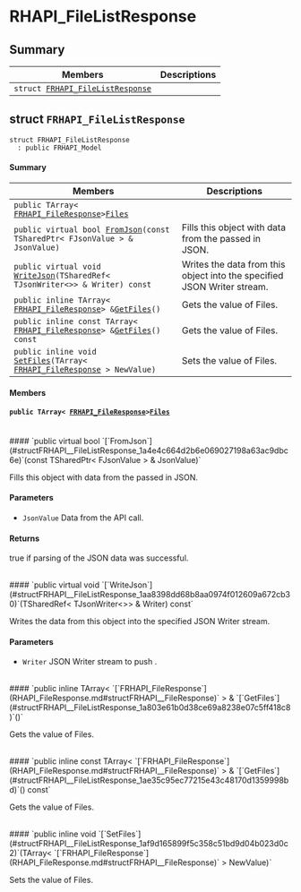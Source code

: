 # RHAPI_FileListResponse <a id="group__RHAPI__FileListResponse"></a>

## Summary

 Members                        | Descriptions                                
--------------------------------|---------------------------------------------
`struct `[`FRHAPI_FileListResponse`](#structFRHAPI__FileListResponse) | 

## struct `FRHAPI_FileListResponse` <a id="structFRHAPI__FileListResponse"></a>

```
struct FRHAPI_FileListResponse
  : public FRHAPI_Model
```

#### Summary

 Members                        | Descriptions                                
--------------------------------|---------------------------------------------
`public TArray< `[`FRHAPI_FileResponse`](RHAPI_FileResponse.md#structFRHAPI__FileResponse)` > `[`Files`](#structFRHAPI__FileListResponse_1a63b019ed0ecc338c10bc3cdb9a280212) | 
`public virtual bool `[`FromJson`](#structFRHAPI__FileListResponse_1a4e4c664d2b6e069027198a63ac9dbc6e)`(const TSharedPtr< FJsonValue > & JsonValue)` | Fills this object with data from the passed in JSON.
`public virtual void `[`WriteJson`](#structFRHAPI__FileListResponse_1aa8398dd68b8aa0974f012609a672cb30)`(TSharedRef< TJsonWriter<>> & Writer) const` | Writes the data from this object into the specified JSON Writer stream.
`public inline TArray< `[`FRHAPI_FileResponse`](RHAPI_FileResponse.md#structFRHAPI__FileResponse)` > & `[`GetFiles`](#structFRHAPI__FileListResponse_1a803e61b0d38ce69a8238e07c5ff418c8)`()` | Gets the value of Files.
`public inline const TArray< `[`FRHAPI_FileResponse`](RHAPI_FileResponse.md#structFRHAPI__FileResponse)` > & `[`GetFiles`](#structFRHAPI__FileListResponse_1ae35c95ec77215e43c48170d1359998bd)`() const` | Gets the value of Files.
`public inline void `[`SetFiles`](#structFRHAPI__FileListResponse_1af9d165899f5c358c51bd9d04b023d0c2)`(TArray< `[`FRHAPI_FileResponse`](RHAPI_FileResponse.md#structFRHAPI__FileResponse)` > NewValue)` | Sets the value of Files.

#### Members

#### `public TArray< `[`FRHAPI_FileResponse`](RHAPI_FileResponse.md#structFRHAPI__FileResponse)` > `[`Files`](#structFRHAPI__FileListResponse_1a63b019ed0ecc338c10bc3cdb9a280212) <a id="structFRHAPI__FileListResponse_1a63b019ed0ecc338c10bc3cdb9a280212"></a>

<br>
#### `public virtual bool `[`FromJson`](#structFRHAPI__FileListResponse_1a4e4c664d2b6e069027198a63ac9dbc6e)`(const TSharedPtr< FJsonValue > & JsonValue)` <a id="structFRHAPI__FileListResponse_1a4e4c664d2b6e069027198a63ac9dbc6e"></a>

Fills this object with data from the passed in JSON.

#### Parameters
* `JsonValue` Data from the API call.

#### Returns
true if parsing of the JSON data was successful.

<br>
#### `public virtual void `[`WriteJson`](#structFRHAPI__FileListResponse_1aa8398dd68b8aa0974f012609a672cb30)`(TSharedRef< TJsonWriter<>> & Writer) const` <a id="structFRHAPI__FileListResponse_1aa8398dd68b8aa0974f012609a672cb30"></a>

Writes the data from this object into the specified JSON Writer stream.

#### Parameters
* `Writer` JSON Writer stream to push .

<br>
#### `public inline TArray< `[`FRHAPI_FileResponse`](RHAPI_FileResponse.md#structFRHAPI__FileResponse)` > & `[`GetFiles`](#structFRHAPI__FileListResponse_1a803e61b0d38ce69a8238e07c5ff418c8)`()` <a id="structFRHAPI__FileListResponse_1a803e61b0d38ce69a8238e07c5ff418c8"></a>

Gets the value of Files.

<br>
#### `public inline const TArray< `[`FRHAPI_FileResponse`](RHAPI_FileResponse.md#structFRHAPI__FileResponse)` > & `[`GetFiles`](#structFRHAPI__FileListResponse_1ae35c95ec77215e43c48170d1359998bd)`() const` <a id="structFRHAPI__FileListResponse_1ae35c95ec77215e43c48170d1359998bd"></a>

Gets the value of Files.

<br>
#### `public inline void `[`SetFiles`](#structFRHAPI__FileListResponse_1af9d165899f5c358c51bd9d04b023d0c2)`(TArray< `[`FRHAPI_FileResponse`](RHAPI_FileResponse.md#structFRHAPI__FileResponse)` > NewValue)` <a id="structFRHAPI__FileListResponse_1af9d165899f5c358c51bd9d04b023d0c2"></a>

Sets the value of Files.

<br>
